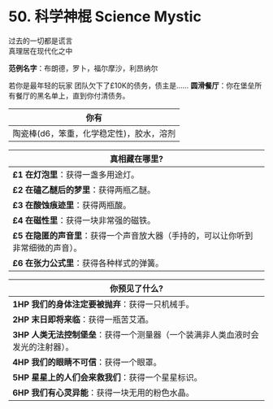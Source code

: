 # 50. 科学神棍 Science Mystic
过去的一切都是谎言  
真理居在现代化之中

**范例名字**：布朗德，罗卜，福尔摩沙，利昂纳尔

若你是最年轻的玩家
团队欠下了£10K的债务，债主是……
**圆滑餐厅**：你在堡垒所有餐厅的黑名单上，直到你付清债务。

| 你有                 |
| ------------------------ |
| 陶瓷棒(d6，笨重，化学稳定性)，胶水，溶剂 |

| 真相藏在哪里?                 |
| ------------------------ |
| **£1** **在灯泡里**：获得一盏多用途灯。 |
| **£2** **在磕乙醚后的梦里**：获得两瓶乙醚。         |
| **£3** **在酸蚀痕迹里**：获得两瓶酸。         |
| **£4** **在磁性里**：获得一块非常强的磁铁。         |
| **£5** **在隐匿的声音里**：获得一个声音放大器（手持的，可以让你听到非常细微的声音）。   |
| **£6** **在张力公式里**：获得各种样式的弹簧。   |

| 你预见了什么?               |
| ------------------------ |
| **1HP** **我们的身体注定要被抛弃**：获得一只机械手。 |
| **2HP** **末日即将来临**：获得一瓶苦艾酒。        |
| **3HP** **人类无法控制堡垒**：获得一个测量器（一个装满非人类血液时会发光的注射器）。        |
| **4HP** **我们的眼睛不可信**：获得一个眼罩。         |
| **5HP** **星星上的人们会来救我们**：获得一个星星标识。   |
| **6HP** **我们有心灵异能**：获得一块无用的粉色水晶。|
